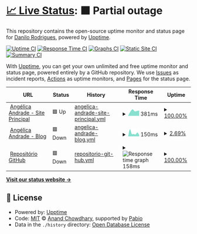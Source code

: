# [📈 Live Status](https://Danrrodrigues.github.io/site-monitor): <!--live status--> **🟧 Partial outage**

This repository contains the open-source uptime monitor and status page for [Danilo Rodrigues](https://Danrrodrigues.github.io/site-monitor), powered by [Upptime](https://github.com/upptime/upptime).

[![Uptime CI](https://github.com/Danrrodrigues/site-monitor/workflows/Uptime%20CI/badge.svg)](https://github.com/Danrrodrigues/site-monitor/actions?query=workflow%3A%22Uptime+CI%22)
[![Response Time CI](https://github.com/Danrrodrigues/site-monitor/workflows/Response%20Time%20CI/badge.svg)](https://github.com/Danrrodrigues/site-monitor/actions?query=workflow%3A%22Response+Time+CI%22)
[![Graphs CI](https://github.com/Danrrodrigues/site-monitor/workflows/Graphs%20CI/badge.svg)](https://github.com/Danrrodrigues/site-monitor/actions?query=workflow%3A%22Graphs+CI%22)
[![Static Site CI](https://github.com/Danrrodrigues/site-monitor/workflows/Static%20Site%20CI/badge.svg)](https://github.com/Danrrodrigues/site-monitor/actions?query=workflow%3A%22Static+Site+CI%22)
[![Summary CI](https://github.com/Danrrodrigues/site-monitor/workflows/Summary%20CI/badge.svg)](https://github.com/Danrrodrigues/site-monitor/actions?query=workflow%3A%22Summary+CI%22)

With [Upptime](https://upptime.js.org), you can get your own unlimited and free uptime monitor and status page, powered entirely by a GitHub repository. We use [Issues](https://github.com/Danrrodrigues/site-monitor/issues) as incident reports, [Actions](https://github.com/Danrrodrigues/site-monitor/actions) as uptime monitors, and [Pages](https://Danrrodrigues.github.io/site-monitor) for the status page.

<!--start: status pages-->
<!-- This summary is generated by Upptime (https://github.com/upptime/upptime) -->
<!-- Do not edit this manually, your changes will be overwritten -->
<!-- prettier-ignore -->
| URL | Status | History | Response Time | Uptime |
| --- | ------ | ------- | ------------- | ------ |
| <img alt="" src="https://icons.duckduckgo.com/ip3/angelicaandrade.com.br.ico" height="13"> [Angélica Andrade - Site Principal](https://angelicaandrade.com.br) | 🟩 Up | [angelica-andrade-site-principal.yml](https://github.com/Danrrodrigues/site-monitor/commits/HEAD/history/angelica-andrade-site-principal.yml) | <details><summary><img alt="Response time graph" src="./graphs/angelica-andrade-site-principal/response-time-week.png" height="20"> 381ms</summary><br><a href="https://Danrrodrigues.github.io/site-monitor/history/angelica-andrade-site-principal"><img alt="Response time 381" src="https://img.shields.io/endpoint?url=https%3A%2F%2Fraw.githubusercontent.com%2FDanrrodrigues%2Fsite-monitor%2FHEAD%2Fapi%2Fangelica-andrade-site-principal%2Fresponse-time.json"></a><br><a href="https://Danrrodrigues.github.io/site-monitor/history/angelica-andrade-site-principal"><img alt="24-hour response time 381" src="https://img.shields.io/endpoint?url=https%3A%2F%2Fraw.githubusercontent.com%2FDanrrodrigues%2Fsite-monitor%2FHEAD%2Fapi%2Fangelica-andrade-site-principal%2Fresponse-time-day.json"></a><br><a href="https://Danrrodrigues.github.io/site-monitor/history/angelica-andrade-site-principal"><img alt="7-day response time 381" src="https://img.shields.io/endpoint?url=https%3A%2F%2Fraw.githubusercontent.com%2FDanrrodrigues%2Fsite-monitor%2FHEAD%2Fapi%2Fangelica-andrade-site-principal%2Fresponse-time-week.json"></a><br><a href="https://Danrrodrigues.github.io/site-monitor/history/angelica-andrade-site-principal"><img alt="30-day response time 381" src="https://img.shields.io/endpoint?url=https%3A%2F%2Fraw.githubusercontent.com%2FDanrrodrigues%2Fsite-monitor%2FHEAD%2Fapi%2Fangelica-andrade-site-principal%2Fresponse-time-month.json"></a><br><a href="https://Danrrodrigues.github.io/site-monitor/history/angelica-andrade-site-principal"><img alt="1-year response time 381" src="https://img.shields.io/endpoint?url=https%3A%2F%2Fraw.githubusercontent.com%2FDanrrodrigues%2Fsite-monitor%2FHEAD%2Fapi%2Fangelica-andrade-site-principal%2Fresponse-time-year.json"></a></details> | <details><summary><a href="https://Danrrodrigues.github.io/site-monitor/history/angelica-andrade-site-principal">100.00%</a></summary><a href="https://Danrrodrigues.github.io/site-monitor/history/angelica-andrade-site-principal"><img alt="All-time uptime 100.00%" src="https://img.shields.io/endpoint?url=https%3A%2F%2Fraw.githubusercontent.com%2FDanrrodrigues%2Fsite-monitor%2FHEAD%2Fapi%2Fangelica-andrade-site-principal%2Fuptime.json"></a><br><a href="https://Danrrodrigues.github.io/site-monitor/history/angelica-andrade-site-principal"><img alt="24-hour uptime 100.00%" src="https://img.shields.io/endpoint?url=https%3A%2F%2Fraw.githubusercontent.com%2FDanrrodrigues%2Fsite-monitor%2FHEAD%2Fapi%2Fangelica-andrade-site-principal%2Fuptime-day.json"></a><br><a href="https://Danrrodrigues.github.io/site-monitor/history/angelica-andrade-site-principal"><img alt="7-day uptime 100.00%" src="https://img.shields.io/endpoint?url=https%3A%2F%2Fraw.githubusercontent.com%2FDanrrodrigues%2Fsite-monitor%2FHEAD%2Fapi%2Fangelica-andrade-site-principal%2Fuptime-week.json"></a><br><a href="https://Danrrodrigues.github.io/site-monitor/history/angelica-andrade-site-principal"><img alt="30-day uptime 100.00%" src="https://img.shields.io/endpoint?url=https%3A%2F%2Fraw.githubusercontent.com%2FDanrrodrigues%2Fsite-monitor%2FHEAD%2Fapi%2Fangelica-andrade-site-principal%2Fuptime-month.json"></a><br><a href="https://Danrrodrigues.github.io/site-monitor/history/angelica-andrade-site-principal"><img alt="1-year uptime 100.00%" src="https://img.shields.io/endpoint?url=https%3A%2F%2Fraw.githubusercontent.com%2FDanrrodrigues%2Fsite-monitor%2FHEAD%2Fapi%2Fangelica-andrade-site-principal%2Fuptime-year.json"></a></details>
| <img alt="" src="https://icons.duckduckgo.com/ip3/angelicaandrade.com.br.ico" height="13"> [Angélica Andrade - Blog](https://angelicaandrade.com.br/blog) | 🟥 Down | [angelica-andrade-blog.yml](https://github.com/Danrrodrigues/site-monitor/commits/HEAD/history/angelica-andrade-blog.yml) | <details><summary><img alt="Response time graph" src="./graphs/angelica-andrade-blog/response-time-week.png" height="20"> 150ms</summary><br><a href="https://Danrrodrigues.github.io/site-monitor/history/angelica-andrade-blog"><img alt="Response time 150" src="https://img.shields.io/endpoint?url=https%3A%2F%2Fraw.githubusercontent.com%2FDanrrodrigues%2Fsite-monitor%2FHEAD%2Fapi%2Fangelica-andrade-blog%2Fresponse-time.json"></a><br><a href="https://Danrrodrigues.github.io/site-monitor/history/angelica-andrade-blog"><img alt="24-hour response time 150" src="https://img.shields.io/endpoint?url=https%3A%2F%2Fraw.githubusercontent.com%2FDanrrodrigues%2Fsite-monitor%2FHEAD%2Fapi%2Fangelica-andrade-blog%2Fresponse-time-day.json"></a><br><a href="https://Danrrodrigues.github.io/site-monitor/history/angelica-andrade-blog"><img alt="7-day response time 150" src="https://img.shields.io/endpoint?url=https%3A%2F%2Fraw.githubusercontent.com%2FDanrrodrigues%2Fsite-monitor%2FHEAD%2Fapi%2Fangelica-andrade-blog%2Fresponse-time-week.json"></a><br><a href="https://Danrrodrigues.github.io/site-monitor/history/angelica-andrade-blog"><img alt="30-day response time 150" src="https://img.shields.io/endpoint?url=https%3A%2F%2Fraw.githubusercontent.com%2FDanrrodrigues%2Fsite-monitor%2FHEAD%2Fapi%2Fangelica-andrade-blog%2Fresponse-time-month.json"></a><br><a href="https://Danrrodrigues.github.io/site-monitor/history/angelica-andrade-blog"><img alt="1-year response time 150" src="https://img.shields.io/endpoint?url=https%3A%2F%2Fraw.githubusercontent.com%2FDanrrodrigues%2Fsite-monitor%2FHEAD%2Fapi%2Fangelica-andrade-blog%2Fresponse-time-year.json"></a></details> | <details><summary><a href="https://Danrrodrigues.github.io/site-monitor/history/angelica-andrade-blog">2.69%</a></summary><a href="https://Danrrodrigues.github.io/site-monitor/history/angelica-andrade-blog"><img alt="All-time uptime 2.69%" src="https://img.shields.io/endpoint?url=https%3A%2F%2Fraw.githubusercontent.com%2FDanrrodrigues%2Fsite-monitor%2FHEAD%2Fapi%2Fangelica-andrade-blog%2Fuptime.json"></a><br><a href="https://Danrrodrigues.github.io/site-monitor/history/angelica-andrade-blog"><img alt="24-hour uptime 2.69%" src="https://img.shields.io/endpoint?url=https%3A%2F%2Fraw.githubusercontent.com%2FDanrrodrigues%2Fsite-monitor%2FHEAD%2Fapi%2Fangelica-andrade-blog%2Fuptime-day.json"></a><br><a href="https://Danrrodrigues.github.io/site-monitor/history/angelica-andrade-blog"><img alt="7-day uptime 2.69%" src="https://img.shields.io/endpoint?url=https%3A%2F%2Fraw.githubusercontent.com%2FDanrrodrigues%2Fsite-monitor%2FHEAD%2Fapi%2Fangelica-andrade-blog%2Fuptime-week.json"></a><br><a href="https://Danrrodrigues.github.io/site-monitor/history/angelica-andrade-blog"><img alt="30-day uptime 2.69%" src="https://img.shields.io/endpoint?url=https%3A%2F%2Fraw.githubusercontent.com%2FDanrrodrigues%2Fsite-monitor%2FHEAD%2Fapi%2Fangelica-andrade-blog%2Fuptime-month.json"></a><br><a href="https://Danrrodrigues.github.io/site-monitor/history/angelica-andrade-blog"><img alt="1-year uptime 2.69%" src="https://img.shields.io/endpoint?url=https%3A%2F%2Fraw.githubusercontent.com%2FDanrrodrigues%2Fsite-monitor%2FHEAD%2Fapi%2Fangelica-andrade-blog%2Fuptime-year.json"></a></details>
| <img alt="" src="https://icons.duckduckgo.com/ip3/github.com.ico" height="13"> [Repositório GitHub](https://github.com/Danrrodrigues/angelicaandrade) | 🟥 Down | [repositorio-git-hub.yml](https://github.com/Danrrodrigues/site-monitor/commits/HEAD/history/repositorio-git-hub.yml) | <details><summary><img alt="Response time graph" src="./graphs/repositorio-git-hub/response-time-week.png" height="20"> 158ms</summary><br><a href="https://Danrrodrigues.github.io/site-monitor/history/repositorio-git-hub"><img alt="Response time 158" src="https://img.shields.io/endpoint?url=https%3A%2F%2Fraw.githubusercontent.com%2FDanrrodrigues%2Fsite-monitor%2FHEAD%2Fapi%2Frepositorio-git-hub%2Fresponse-time.json"></a><br><a href="https://Danrrodrigues.github.io/site-monitor/history/repositorio-git-hub"><img alt="24-hour response time 158" src="https://img.shields.io/endpoint?url=https%3A%2F%2Fraw.githubusercontent.com%2FDanrrodrigues%2Fsite-monitor%2FHEAD%2Fapi%2Frepositorio-git-hub%2Fresponse-time-day.json"></a><br><a href="https://Danrrodrigues.github.io/site-monitor/history/repositorio-git-hub"><img alt="7-day response time 158" src="https://img.shields.io/endpoint?url=https%3A%2F%2Fraw.githubusercontent.com%2FDanrrodrigues%2Fsite-monitor%2FHEAD%2Fapi%2Frepositorio-git-hub%2Fresponse-time-week.json"></a><br><a href="https://Danrrodrigues.github.io/site-monitor/history/repositorio-git-hub"><img alt="30-day response time 158" src="https://img.shields.io/endpoint?url=https%3A%2F%2Fraw.githubusercontent.com%2FDanrrodrigues%2Fsite-monitor%2FHEAD%2Fapi%2Frepositorio-git-hub%2Fresponse-time-month.json"></a><br><a href="https://Danrrodrigues.github.io/site-monitor/history/repositorio-git-hub"><img alt="1-year response time 158" src="https://img.shields.io/endpoint?url=https%3A%2F%2Fraw.githubusercontent.com%2FDanrrodrigues%2Fsite-monitor%2FHEAD%2Fapi%2Frepositorio-git-hub%2Fresponse-time-year.json"></a></details> | <details><summary><a href="https://Danrrodrigues.github.io/site-monitor/history/repositorio-git-hub">100.00%</a></summary><a href="https://Danrrodrigues.github.io/site-monitor/history/repositorio-git-hub"><img alt="All-time uptime 100.00%" src="https://img.shields.io/endpoint?url=https%3A%2F%2Fraw.githubusercontent.com%2FDanrrodrigues%2Fsite-monitor%2FHEAD%2Fapi%2Frepositorio-git-hub%2Fuptime.json"></a><br><a href="https://Danrrodrigues.github.io/site-monitor/history/repositorio-git-hub"><img alt="24-hour uptime 100.00%" src="https://img.shields.io/endpoint?url=https%3A%2F%2Fraw.githubusercontent.com%2FDanrrodrigues%2Fsite-monitor%2FHEAD%2Fapi%2Frepositorio-git-hub%2Fuptime-day.json"></a><br><a href="https://Danrrodrigues.github.io/site-monitor/history/repositorio-git-hub"><img alt="7-day uptime 100.00%" src="https://img.shields.io/endpoint?url=https%3A%2F%2Fraw.githubusercontent.com%2FDanrrodrigues%2Fsite-monitor%2FHEAD%2Fapi%2Frepositorio-git-hub%2Fuptime-week.json"></a><br><a href="https://Danrrodrigues.github.io/site-monitor/history/repositorio-git-hub"><img alt="30-day uptime 100.00%" src="https://img.shields.io/endpoint?url=https%3A%2F%2Fraw.githubusercontent.com%2FDanrrodrigues%2Fsite-monitor%2FHEAD%2Fapi%2Frepositorio-git-hub%2Fuptime-month.json"></a><br><a href="https://Danrrodrigues.github.io/site-monitor/history/repositorio-git-hub"><img alt="1-year uptime 100.00%" src="https://img.shields.io/endpoint?url=https%3A%2F%2Fraw.githubusercontent.com%2FDanrrodrigues%2Fsite-monitor%2FHEAD%2Fapi%2Frepositorio-git-hub%2Fuptime-year.json"></a></details>

<!--end: status pages-->

[**Visit our status website →**](https://Danrrodrigues.github.io/site-monitor)

## 📄 License

- Powered by: [Upptime](https://github.com/upptime/upptime)
- Code: [MIT](./LICENSE) © [Anand Chowdhary](https://anandchowdhary.com), supported by [Pabio](https://pabio.com)
- Data in the `./history` directory: [Open Database License](https://opendatacommons.org/licenses/odbl/1-0/)
